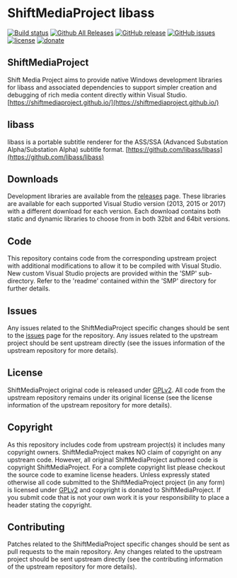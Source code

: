 ShiftMediaProject libass
=============
[![Build status](https://ci.appveyor.com/api/projects/status/xbggnhgakyy50g6h?svg=true)](https://ci.appveyor.com/project/Sibras/libass)
[![Github All Releases](https://img.shields.io/github/downloads/ShiftMediaProject/libass/total.svg)](https://github.com/ShiftMediaProject/libass/releases)
[![GitHub release](https://img.shields.io/github/release/ShiftMediaProject/libass.svg)](https://github.com/ShiftMediaProject/libass/releases/latest)
[![GitHub issues](https://img.shields.io/github/issues/ShiftMediaProject/libass.svg)](https://github.com/ShiftMediaProject/libass/issues)
[![license](https://img.shields.io/github/license/ShiftMediaProject/libass.svg)](https://github.com/ShiftMediaProject/libass)
[![donate](https://img.shields.io/badge/donate-link-brightgreen.svg)](https://shiftmediaproject.github.io/8-donate/)
## ShiftMediaProject

Shift Media Project aims to provide native Windows development libraries for libass and associated dependencies to support simpler creation and debugging of rich media content directly within Visual Studio. [https://shiftmediaproject.github.io/](https://shiftmediaproject.github.io/)

## libass

libass is a portable subtitle renderer for the ASS/SSA (Advanced Substation Alpha/Substation Alpha) subtitle format. [https://github.com/libass/libass](https://github.com/libass/libass)

## Downloads

Development libraries are available from the [releases](https://github.com/ShiftMediaProject/libass/releases) page. These libraries are available for each supported Visual Studio version (2013, 2015 or 2017) with a different download for each version. Each download contains both static and dynamic libraries to choose from in both 32bit and 64bit versions.

## Code

This repository contains code from the corresponding upstream project with additional modifications to allow it to be compiled with Visual Studio. New custom Visual Studio projects are provided within the 'SMP' sub-directory. Refer to the 'readme' contained within the 'SMP' directory for further details.

## Issues

Any issues related to the ShiftMediaProject specific changes should be sent to the [issues](https://github.com/ShiftMediaProject/libass/issues) page for the repository. Any issues related to the upstream project should be sent upstream directly (see the issues information of the upstream repository for more details).

## License

ShiftMediaProject original code is released under [GPLv2](https://www.gnu.org/licenses/gpl-2.0.html). All code from the upstream repository remains under its original license (see the license information of the upstream repository for more details).

## Copyright

As this repository includes code from upstream project(s) it includes many copyright owners. ShiftMediaProject makes NO claim of copyright on any upstream code. However, all original ShiftMediaProject authored code is copyright ShiftMediaProject. For a complete copyright list please checkout the source code to examine license headers. Unless expressly stated otherwise all code submitted to the ShiftMediaProject project (in any form) is licensed under [GPLv2](https://www.gnu.org/licenses/gpl-2.0.html) and copyright is donated to ShiftMediaProject. If you submit code that is not your own work it is your responsibility to place a header stating the copyright.

## Contributing

Patches related to the ShiftMediaProject specific changes should be sent as pull requests to the main repository. Any changes related to the upstream project should be sent upstream directly (see the contributing information of the upstream repository for more details).